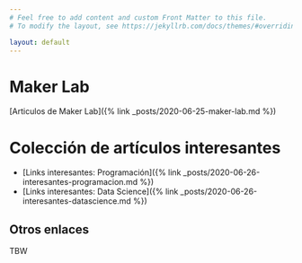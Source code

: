 ```yaml
---
# Feel free to add content and custom Front Matter to this file.
# To modify the layout, see https://jekyllrb.com/docs/themes/#overriding-theme-defaults

layout: default
---
```


# Maker Lab

[Articulos de Maker Lab]({% link _posts/2020-06-25-maker-lab.md %})

# Colección de artículos interesantes

- [Links interesantes: Programación]({% link _posts/2020-06-26-interesantes-programacion.md %})
- [Links interesantes: Data Science]({% link _posts/2020-06-26-interesantes-datascience.md %})

## Otros enlaces

TBW